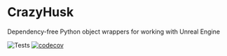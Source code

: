 # CrazyHusk
Dependency-free Python object wrappers for working with Unreal Engine

![Tests](https://github.com/nhaines-pro/python-crazyhusk/actions/workflows/tests.yml/badge.svg)
[![codecov](https://codecov.io/gh/nhaines-pro/python-crazyhusk/branch/main/graph/badge.svg?token=95K49DG7LD)](https://codecov.io/gh/nhaines-pro/python-crazyhusk)